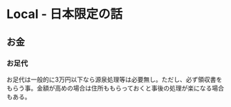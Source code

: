 # Local - 日本限定の話

## お金

### お足代

お足代は一般的に3万円以下なら源泉処理等は必要無し。ただし、必ず領収書をもらう事。金額が高めの場合は住所ももらっておくと事後の処理が楽になる場合もある。
